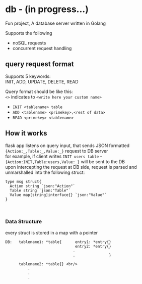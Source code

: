 # db - (in progress...)
Fun project, A database server written in Golang 

Supports the following 
  
  * noSQL requests
  * concurrent request handling
 
 ## query request format
 Supports 5 keywords: <br/>
 INIT, ADD, UPDATE, DELETE, READ
 
 Query format should be like this: <br/>
 ```<>``` indicates to ```<write here your custom name>```
 
  * ```INIT <tablename> table```
  * ```ADD <tablename> <primekey>,<rest of data>```  
  * ```READ <primekey> <tablename>```
    
## How it works 
flask app listens on query input, that sends JSON formatted ```{Action:_,Table:_,Value:_}``` request to DB server <br/>
for example, if client writes ```INIT users table``` - ```{Action:INIT,Table:users,Value:_}``` will be sent to the DB <br/>
upon intercepting the request at DB side, request is parsed and unmarshalled into the following struct: <br/>
```golang
type msg struct{
  Action string `json:"Action"`
  Table string `json:"Table"`
  Value map[string]interface{} `json:"Value"`
}
```

<br/>

### Data Structure ###

every struct is stored in a map with a pointer<br/>
```
DB:   tablename1: *table{      entry1: *entry{} 
                               entry2: *entry{} 
                              .
                              .               } 
                        
      tablename2: *table{} <br/>
          .
          .
          .
          
```
        


